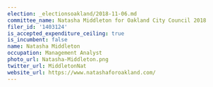 ```yaml
---
election: _electionsoakland/2018-11-06.md
committee_name: Natasha Middleton for Oakland City Council 2018
filer_id: '1403124'
is_accepted_expenditure_ceiling: true
is_incumbent: false
name: Natasha Middleton
occupation: Management Analyst
photo_url: Natasha-Middleton.png
twitter_url: MiddletonNat
website_url: https://www.natashaforoakland.com/
---
```

